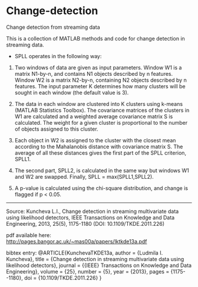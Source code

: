 # Change-detection
Change detection from streaming data

This is a collection of MATLAB methods and code for change detection in streaming data. 

* SPLL operates in the following way:

1. Two windows of data are given as input parameters. Window W1 is a matrix N1-by-n, and contains N1 objects described by n features. Window W2 is a matrix N2-by-n, containing N2 objects described by n features. The input parameter K determines how many clusters will be sought in each window (the default value is 3). 

2. The data in each window are clustered into K clusters using k-means (MATLAB Statistics Toolbox). The covariance matrices of the clusters in W1 are calculated and a weighted average covariance matrix S is calculated. The weight for a given cluster is proportional to the number of objects assigned to this cluster.

3. Each object in W2 is assigned to the cluster with the closest mean according to the Mahalanobis distance with covariance matrix S. The average of all these distances gives the first part of the SPLL criterion, SPLL1.

4. The second part, SPLL2, is calculated in the same way but windows W1 and W2 are swapped. Finally, SPLL = max(SPLL1,SPLL2).

5. A p-value is calculated using the chi-square distribution, and change is flagged if p < 0.05.

-------------- 

Source: Kuncheva L.I., Change detection in streaming multivariate data using likelihood detectors, IEEE Transactions on Knowledge and Data Engineering, 2013, 25(5), 1175-1180 (DOI: 10.1109/TKDE.2011.226)

pdf available here: http://pages.bangor.ac.uk/~mas00a/papers/lktkde13a.pdf

bibtex entry:
@ARTICLE{KunchevaTKDE13a,
author = {Ludmila I. Kuncheva},
title = {Change detection in streaming multivariate data using likelihood detectors},
journal = {{IEEE} Transactions on Knowledge and Data Engineering},
volume = {25},
number = {5},
year = {2013},
pages = {1175--1180},
doi = {10.1109/TKDE.2011.226}
}

